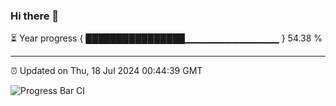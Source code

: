 ### Hi there 👋

⏳ Year progress { ████████████████▁▁▁▁▁▁▁▁▁▁▁▁▁▁ } 54.38 %

---

⏰ Updated on Thu, 18 Jul 2024 00:44:39 GMT

![Progress Bar CI](https://github.com/code-lakshay/GitHub-Actions-Demo/workflows/Progress%20Bar%20CI/badge.svg)
